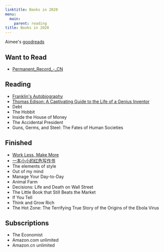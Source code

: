 ```yaml
---
linktitle: Books in 2020
menu:
  main:
    parent: reading
title: Books in 2020
---
```


Aimee's [goodreads](https://www.goodreads.com/user/show/90889710-aimee-zhu)

## Want to Read

- [Permanent_Record_-_CN](https://a.temporaryrecord.com/Permanent_Record_-_CN_edition_with_underlined_redactions.pdf)

## Reading

- [Franklin's Autobiography](https://www.amazon.com/Franklins-Autobiography-Eclectic-English-Classics-ebook/dp/B0052GE5GC/)
- [Thomas Edison: A Captivating Guide to the Life of a Genius Inventor](https://www.goodreads.com/notes/38145718-thomas-edison/90889710-aimee-zhu)
- Debt
- The Hobbit
- Inside the House of Money 
- The Accidental President
- Guns, Germs, and Steel: The Fates of Human Societies

## Finished

- [Work Less, Make More](https://www.goodreads.com/notes/36992849-work-less-make-more/90889710-aimee-zhu?ref=bsop)
- [一本小小的红色写作书](https://www.goodreads.com/book/show/35561327)
- The elements of style
- Out of my mind
- Manage Your Day-to-Day
- Animal Farm
- Decisions: Life and Death on Wall Street
- The Little Book that Still Beats the Market
- If You Tell
- Think and Grow Rich
- The Hot Zone: The Terrifying True Story of the Origins of the Ebola Virus


## Subscriptions

- The Economist
- Amazon.com unlimited
- Amazon.cn unlimited 
